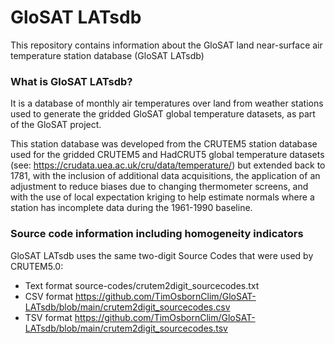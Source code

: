 # GloSAT LATsdb

This repository contains information about the GloSAT land near-surface air temperature station database (GloSAT LATsdb)

### What is GloSAT LATsdb?

It is a database of monthly air temperatures over land from weather stations used to generate the gridded GloSAT global temperature datasets, as part of the GloSAT project.

This station database was developed from the CRUTEM5 station database used for the gridded CRUTEM5 and HadCRUT5 global temperature datasets (see: https://crudata.uea.ac.uk/cru/data/temperature/) but extended back to 1781, with the inclusion of additional data acquisitions, the application of an adjustment to reduce biases due to changing thermometer screens, and with the use of local expectation kriging to help estimate normals where a station has incomplete data during the 1961-1990 baseline.

### Source code information including homogeneity indicators

GloSAT LATsdb uses the same two-digit Source Codes that were used by CRUTEM5.0:

- Text format source-codes/crutem2digit_sourcecodes.txt
- CSV format https://github.com/TimOsbornClim/GloSAT-LATsdb/blob/main/crutem2digit_sourcecodes.csv
- TSV format https://github.com/TimOsbornClim/GloSAT-LATsdb/blob/main/crutem2digit_sourcecodes.tsv


